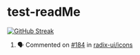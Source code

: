 # test-readMe
[![GitHub Streak](https://streak-stats.demolab.com?user=hackerHarsh-77)](https://git.io/streak-stats)


<!--START_SECTION:activity-->
1. 🗣 Commented on [#184](https://github.com/radix-ui/icons/pull/184#issuecomment-2440003101) in [radix-ui/icons](https://github.com/radix-ui/icons)
<!--END_SECTION:activity-->
